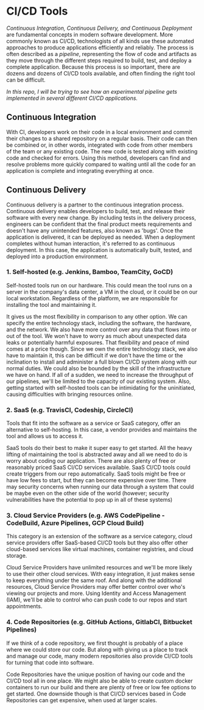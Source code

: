 # CI/CD Tools

*Continuous Integration, Continuous Delivery, and Continuous Deployment* are fundamental concepts in modern software development. More commonly known as CI/CD, technologists of all kinds use these automated approaches to produce applications efficiently and reliably. The process is often described as a *pipeline*, representing the flow of code and artifacts as they move through the different steps required to build, test, and deploy a complete application. Because this process is so important, there are dozens and dozens of CI/CD tools available, and often finding the right tool can be difficult.

*In this repo, I will be trying to see how an experimental pipeline gets implemented in several different CI/CD applications.*

## Continuous Integration

With CI, developers work on their code in a local environment and commit their changes to a shared repository on a regular basis. Their code can then be combined or, in other words, integrated with code from other members of the team or any existing code. The new code is tested along with existing code and checked for errors. Using this method, developers can find and resolve problems more quickly compared to waiting until all the code for an application is complete and integrating everything at once. 

## Continuous Delivery 

Continuous delivery is a partner to the continuous integration process. Continuous delivery enables developers to build, test, and release their software with every new change. By including tests in the delivery process, engineers can be confident that the final product meets requirements and doesn't have any unintended features, also known as 'bugs'. Once the application is delivered, it can be deployed as needed. When a deployment completes without human interaction, it's referred to as continuous deployment. In this case, the application is automatically built, tested, and deployed into a production environment.

### 1. Self-hosted (e.g. Jenkins, Bamboo, TeamCity, GoCD)

Self-hosted tools run on our hardware. This could mean the tool runs on a server in the company's data center, a VM in the cloud, or it could be on our local workstation. Regardless of the platform, we are responsible for installing the tool and maintaining it. 

It gives us the most flexibility in comparison to any other option. We can specify the entire technology stack, including the software, the hardware, and the network. We also have more control over any data that flows into or out of the tool. We won't have to worry as much about unexpected data leaks or potentially harmful exposures. That flexibility and peace of mind comes at a price though. Since we own the entire technology stack, we also have to maintain it, this can be difficult if we don't have the time or the inclination to install and administer a full blown CI/CD system along with our normal duties. We could also be bounded by the skill of the infrastructure we have on hand. If all of a sudden, we need to increase the throughput of our pipelines, we'll be limited to the capacity of our existing system. Also, getting started with self-hosted tools can be intimidating for the uninitiated, causing difficulties with bringing resources online.

### 2. SaaS (e.g. TravisCI, Codeship, CircleCI)

Tools that fit into the software as a service or SaaS category, offer an alternative to self-hosting. In this case, a vendor provides and maintains the tool and allows us to access it. 

SaaS tools do their best to make it super easy to get started. All the heavy lifting of maintaining the tool is abstracted away and all we need to do is worry about coding our application. There are also plenty of free or reasonably priced SaaS CI/CD services available. SaaS CI/CD tools could create triggers from our repo automatically. SaaS tools might be free or have low fees to start, but they can become expensive over time. There may security concerns when running our data through a system that could be maybe even on the other side of the world (however; security vulnerabilities have the potential to pop up in all of these systems)

### 3. Cloud Service Providers (e.g. AWS CodePipeline - CodeBuild, Azure Pipelines, GCP Cloud Build)

This category is an extension of the software as a service category, cloud service providers offer SaaS-based CI/CD tools but they also offer other cloud-based services like virtual machines, container registries, and cloud storage. 

Cloud Service Providers have unlimited resources and we'll be more likely to use their other cloud services. With easy integration, it just makes sense to keep everything under the same roof. And along with the additional resources, Cloud Service Providers may offer better control over who's viewing our projects and more. Using Identity and Access Management (IAM), we'll be able to control who can push code to our repos and start appointments.

### 4. Code Repositories (e.g. GitHub Actions, GitlabCI, Bitbucket Pipelines)

If we think of a code repository, we first thought is probably of a place where we could store our code. But along with giving us a place to track and manage our code, many modern repositories also provide CI/CD tools for turning that code into software.

Code Repositories have the unique position of having our code and the CI/CD tool all in one place. We might also be able to create custom docker containers to run our build and there are plenty of free or low fee options to get started. One downside though is that CI/CD services based in Code Repositories can get expensive, when used at larger scales.
